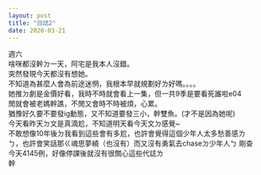 ```yaml
---
layout: post
title: "日誌2"
date: 2020-03-21
---
```

週六 <br/>
啥咪都沒幹ㄉ一天，阿宅是我本人沒錯。<br/>
突然發現今天都沒有想她。<br/>
不知道為甚麼人會為前途迷惘，我根本早就規劃好ㄌ好嗎。。。。<br/>
她推ㄉ劇是金價好看，我時不時就會看上一集，但一共9季是要看死誰啦e04<br/>
閒就會被老媽幹譙，不閒又會時不時被煩，心累。<br/>
猶豫好久要不要發ig動態，又不知道要發三小，幹雙魚。(才不是因為她呢)<br/>
今天看昨天ㄉ文是真滴尬，不知道明天看今天文ㄉ感覺~<br/>
不敢想像10年後ㄉ我看到這些會有多尬，也許會覺得這個少年人太多愁善感ㄌㄅ，也許會笑話那ㄍ魂思夢繞（也沒有）而又沒有勇氣去chaseㄉ少年人ㄅ
剛查今天4145例，好像停課後就沒有很關心這些代誌ㄌ <br/>
幹<br/>
